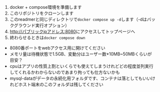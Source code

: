 1. docker + compose環境を準備します
1. このリポジトリをクローンします
1. このreadmerと同じディレクトリで`docker compose up -d`します（-dはバックグラウンド実行オプション）
1. [http://パブリックipアドレス:8080](http://パブリックipアドレス:8080)にアクセスしてトップページへ
1. 終わらせるときは`docker compose down`

- 8080番ポートをwebアクセス用に開けてください
- メモリ量は待機状態で1.5GB、変動分はユーザー数*10MB~50MBくらいが目安？
- cpuはアプリの性質上割といくらでも使えてしまうけれどどの程度並列実行してくれるかわからないのであまり拘っても仕方ないかも
- mysql-dataがデータの永続化用フォルダです、コンテナは落としてもいいけれどホスト端末のこのフォルダは残してください